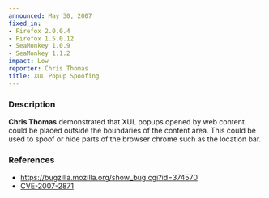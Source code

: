 ```yaml
---
announced: May 30, 2007
fixed_in:
- Firefox 2.0.0.4
- Firefox 1.5.0.12
- SeaMonkey 1.0.9
- SeaMonkey 1.1.2
impact: Low
reporter: Chris Thomas
title: XUL Popup Spoofing
---
```


<h3>Description</h3>

<p><strong>Chris Thomas</strong> demonstrated that XUL popups opened
by web content could be placed outside the boundaries of the content
area. This could be used to spoof or hide parts of the browser chrome such
as the location bar.</p>

<h3>References</h3>

<ul>
<li><a href="https://bugzilla.mozilla.org/show_bug.cgi?id=374570">
https://bugzilla.mozilla.org/show_bug.cgi?id=374570</a></li>

<li><a class="ex-ref" href="http://nvd.nist.gov/nvd.cfm?cvename=CVE-2007-2871">CVE-2007-2871</a></li>
</ul>



